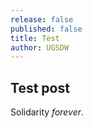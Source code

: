 ```yaml
---
release: false
published: false
title: Test
author: UGSDW
---
```

## Test post

Solidarity _forever_.
